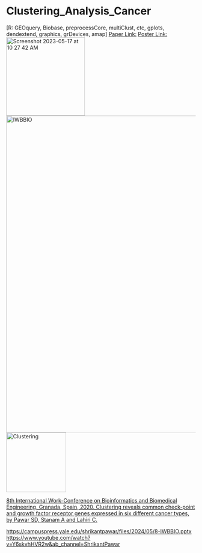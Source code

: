 # Clustering_Analysis_Cancer
[R: GEOquery, Biobase, preprocessCore, multiClust, ctc, gplots, dendextend, graphics, grDevices, amap]
[Paper Link:](https://link.springer.com/chapter/10.1007%2F978-3-030-45385-5_52)
[Poster Link:](https://www.claflin-computation.com/lab-journey?pgid=ktmii98q-ad0f6a9d-26d0-4daf-8ec1-ca96f20fba3c)
<img width="209" alt="Screenshot 2023-05-17 at 10 27 42 AM" src="https://github.com/spawar2/Clustering_Analysis_Cancer/assets/25118302/c212cdd7-4fb1-4f41-80a9-2c9d7cd31a01">
<img width="844" alt="IWBBIO" src="https://github.com/spawar2/Clustering_Analysis_Cancer/assets/25118302/a8420e56-43b9-463a-943b-b6585662a13d">
<img width="159" alt="Clustering" src="https://github.com/spawar2/Clustering_Analysis_Cancer/assets/25118302/8ce6753f-7fe8-4e3d-b4d4-4111a071649b">

[8th International Work-Conference on Bioinformatics and Biomedical Engineering, Granada, Spain, 2020. Clustering reveals common check-point and growth factor receptor genes expressed in six different cancer types, by Pawar SD, Stanam A and Lahiri C.](https://iwbbio.ugr.es/)

https://campuspress.yale.edu/shrikantpawar/files/2024/05/8-IWBBIO.pptx
https://www.youtube.com/watch?v=Y6skvhHVR2w&ab_channel=ShrikantPawar
